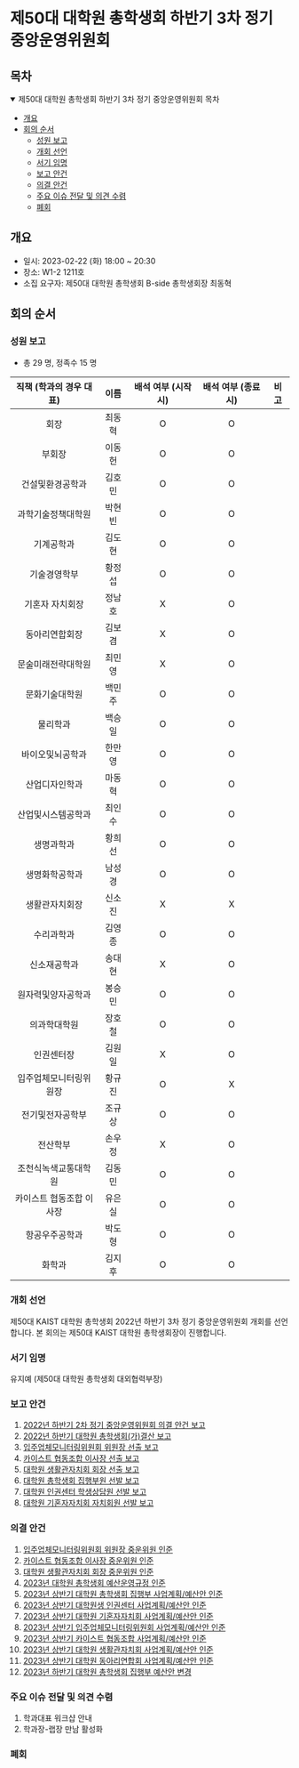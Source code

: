 제50대 대학원 총학생회 하반기 3차 정기 중앙운영위원회 
===

## 목차

<details open>
<summary>제50대 대학원 총학생회 하반기 3차 정기 중앙운영위원회 목차</summary>
  
- [개요](#개요) 
- [회의 순서](#회의-순서) 
	- [성원 보고](#성원-보고) 
	- [개회 선언](#개회-선언) 
	- [서기 임명](#서기-임명) 
	- [보고 안건](#보고-안건) 
	- [의결 안건](#의결-안건) 
	- [주요 이슈 전달 및 의견 수렴](#주요-이슈-전달-및-의견-수렴) 
	- [폐회](#폐회) 
</details>

## 개요 
- 일시: 2023-02-22 (화) 18:00 ~ 20:30
- 장소: W1-2 1211호
- 소집 요구자: 제50대 대학원 총학생회 B-side 총학생회장 최동혁 

## 회의 순서
### 성원 보고
- 총 29 명, 정족수 15 명  

| 직책 (학과의 경우 대표) | 이름  | 배석 여부 (시작 시) | 배석 여부 (종료 시) | 비고 | 
|:---:|:---:|:---:|:---:|:---:|
| 회장 | 최동혁 | O | O | |
| 부회장 | 이동헌 | O | O | |
| 건설및환경공학과 | 김호민 | O | O | |
| 과학기술정책대학원 | 박현빈 | O | O | |
| 기계공학과 | 김도현 | O | O | |
| 기술경영학부 | 황정섭 | O | O | |
| 기혼자 자치회장 | 정남호 | X | O | |
| 동아리연합회장 | 김보겸 | X | O | |
| 문술미래전략대학원 | 최민영 | X | O | |
| 문화기술대학원 | 백민주 | O | O | |
| 물리학과 | 백승일 | O | O | |
| 바이오및뇌공학과 | 한만영 | O | O | |
| 산업디자인학과 | 마동혁 | O | O | |
| 산업및시스템공학과 | 최인수 | O | O | |
| 생명과학과 | 황희선 | O | O | |
| 생명화학공학과 | 남성경 | O | O | |
| 생활관자치회장 | 신소진 | X | X | |
| 수리과학과 | 김영종 | O | O | |
| 신소재공학과 | 송대현 | X | O | |
| 원자력및양자공학과 | 봉승민 | O | O | |
| 의과학대학원 | 장호철 | O | O | |
| 인권센터장 | 김원일 | X | O | |
| 입주업체모니터링위원장 | 황규진 | O | X | |
| 전기및전자공학부 | 조규상 | O | O | |
| 전산학부 | 손우정 | X | O | |
| 조천식녹색교통대학원 | 김동민 | O | O | |
| 카이스트 협동조합 이사장 | 유은실 | O | O | |
| 항공우주공학과 | 박도형 | O | O | |
| 화학과 | 김지후 | O | O | |


### 개회 선언
제50대 KAIST 대학원 총학생회 2022년 하반기 3차 정기 중앙운영위원회 개회를 선언합니다. 본 회의는 제50대 KAIST 대학원 총학생회장이 진행합니다.

### 서기 임명
유지예 (제50대 대학원 총학생회 대외협력부장)

### 보고 안건
1. [2022년 하반기 2차 정기 중앙운영위원회 의결 안건 보고](보고안건/원총/agenda01.md)
2. [2022년 하반기 대학원 총학생회(가)결산 보고](보고안건/원총/agenda02.md)
3. [입주업체모니터링위원회 위원장 선출 보고](보고안건/입모위/입주업체모니터링위원회_선출보고_황규진.md)
4. [카이스트 협동조합 이사장 선출 보고](보고안건/협동조합/카이스트_협동조합_이사장_선출_보고.md)
5. [대학원 생활관자치회 회장 선출 보고](보고안건/생자회/선출보고.md)
6. [대학원 총학생회 집행부원 선발 보고](보고안건/원총/agenda03.md)
7. [대학원 인권센터 학생상담원 선발 보고](보고안건/인권센터/인권센터_학생상담원_선출보고.md)
8. [대학원 기혼자자치회 자치회원 선발 보고](보고안건/기자회/agenda01.md)

### 의결 안건
1. [입주업체모니터링위원회 위원장 중운위원 인준](의결안건/입모위/입주업체모니터링위원회_중운위원인준_황규진.md)
2. [카이스트 협동조합 이사장 중운위원 인준](의결안건/협동조합/카이스트_협동조합_이사장_중운위원_인준.md)
3. [대학원 생활관자치회 회장 중운위원 인준](의결안건/생자회/중운위원인준.md)
4. [2023년 대학원 총학생회 예산운영규정 인준](의결안건/원총/예산운영규정.md)
5. [2023년 상반기 대학원 총학생회 집행부 사업계획/예산안 인준](의결안건/원총/agenda01.md)
6. [2023년 상반기 대학원생 인권센터 사업계획/예산안 인준](의결안건/인권센터/상반기_사업계획_예산안_인준.md)
7. [2023년 상반기 대학원 기혼자자치회 사업계획/예산안 인준](의결안건/기자회/agenda09.md)
8. [2023년 상반기 입주업체모니터링위원회 사업계획/예산안 인준](의결안건/입모위/입주업체모니터링위원회_안건본문_황규진.md)
9. [2023년 상반기 카이스트 협동조합 사업계획/예산안 인준](의결안건/협동조합/2023년_상반기_카이스트협동조합_사업계획_예산안_인준.md)
10. [2023년 상반기 대학원 생활관자치회 사업계획/예산안 인준](의결안건/생자회/2_안건본문.md)
11. [2023년 상반기 대학원 동아리연합회 사업계획/예산안 인준](의결안건/동연/2_대학원동아리연합회_안건본문_김보겸.md)
12. [2023년 하반기 대학원 총학생회 집행부 예산안 변경](의결안건/원총/agenda02.md)


### 주요 이슈 전달 및 의견 수렴
1. 학과대표 워크샵 안내
2. 학과장-랩장 만남 활성화

### 폐회

